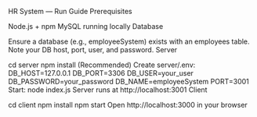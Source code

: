 HR System — Run Guide
Prerequisites

Node.js + npm
MySQL running locally
Database

Ensure a database (e.g., employeeSystem) exists with an employees table.
Note your DB host, port, user, and password.
Server

cd server
npm install
(Recommended) Create server/.env:
DB_HOST=127.0.0.1
DB_PORT=3306
DB_USER=your_user
DB_PASSWORD=your_password
DB_NAME=employeeSystem
PORT=3001
Start: node index.js
Server runs at http://localhost:3001
Client

cd client
npm install
npm start
Open http://localhost:3000 in your browser
